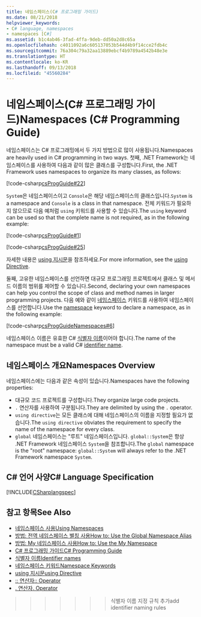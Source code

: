 ```yaml
---
title: 네임스페이스(C# 프로그래밍 가이드)
ms.date: 08/21/2018
helpviewer_keywords:
- C# language, namespaces
- namespaces [C#]
ms.assetid: b1c4ab46-3fad-4ffa-9deb-dd50a2d8c65a
ms.openlocfilehash: c4011092a6c605137053b544d4b9f14cce2fdb4c
ms.sourcegitcommit: 76a304c79a32aa13889ebcf4b9789a4542b48e3e
ms.translationtype: HT
ms.contentlocale: ko-KR
ms.lasthandoff: 09/13/2018
ms.locfileid: "45560284"
---
```

# <a name="namespaces-c-programming-guide"></a><span data-ttu-id="40f13-102">네임스페이스(C# 프로그래밍 가이드)</span><span class="sxs-lookup"><span data-stu-id="40f13-102">Namespaces (C# Programming Guide)</span></span>

<span data-ttu-id="40f13-103">네임스페이스는 C# 프로그래밍에서 두 가지 방법으로 많이 사용됩니다.</span><span class="sxs-lookup"><span data-stu-id="40f13-103">Namespaces are heavily used in C# programming in two ways.</span></span> <span data-ttu-id="40f13-104">첫째, .NET Framework는 네임스페이스를 사용하여 다음과 같이 많은 클래스를 구성합니다.</span><span class="sxs-lookup"><span data-stu-id="40f13-104">First, the .NET Framework uses namespaces to organize its many classes, as follows:</span></span>  
  
[!code-csharp[csProgGuide#22](../inside-a-program/codesnippet/CSharp/index_1.cs)]  
  
<span data-ttu-id="40f13-105">`System`은 네임스페이스이고 `Console`은 해당 네임스페이스의 클래스입니다.</span><span class="sxs-lookup"><span data-stu-id="40f13-105">`System` is a namespace and `Console` is a class in that namespace.</span></span> <span data-ttu-id="40f13-106">전체 키워드가 필요하지 않으므로 다음 예처럼 `using` 키워드를 사용할 수 있습니다.</span><span class="sxs-lookup"><span data-stu-id="40f13-106">The `using` keyword can be used so that the complete name is not required, as in the following example:</span></span>  
  
[!code-csharp[csProgGuide#1](../inside-a-program/codesnippet/CSharp/index_2.cs)]  
  
[!code-csharp[csProgGuide#25](../inside-a-program/codesnippet/CSharp/index_3.cs)]  
  
<span data-ttu-id="40f13-107">자세한 내용은 [using 지시문](../../language-reference/keywords/using-directive.md)을 참조하세요.</span><span class="sxs-lookup"><span data-stu-id="40f13-107">For more information, see the [using Directive](../../language-reference/keywords/using-directive.md).</span></span>  
  
<span data-ttu-id="40f13-108">둘째, 고유한 네임스페이스를 선언하면 대규모 프로그래밍 프로젝트에서 클래스 및 메서드 이름의 범위를 제어할 수 있습니다.</span><span class="sxs-lookup"><span data-stu-id="40f13-108">Second, declaring your own namespaces can help you control the scope of class and method names in larger programming projects.</span></span> <span data-ttu-id="40f13-109">다음 예와 같이 [네임스페이스](../../language-reference/keywords/namespace.md) 키워드를 사용하여 네임스페이스를 선언합니다.</span><span class="sxs-lookup"><span data-stu-id="40f13-109">Use the [namespace](../../language-reference/keywords/namespace.md) keyword to declare a namespace, as in the following example:</span></span>  
  
[!code-csharp[csProgGuideNamespaces#6](codesnippet/CSharp/index_4.cs)]

<span data-ttu-id="40f13-110">네임스페이스 이름은 유효한 C# [식별자 이름](../inside-a-program/identifier-names.md)이어야 합니다.</span><span class="sxs-lookup"><span data-stu-id="40f13-110">The name of the namespace must be a valid C# [identifier name](../inside-a-program/identifier-names.md).</span></span>

## <a name="namespaces-overview"></a><span data-ttu-id="40f13-111">네임스페이스 개요</span><span class="sxs-lookup"><span data-stu-id="40f13-111">Namespaces Overview</span></span>  

<span data-ttu-id="40f13-112">네임스페이스에는 다음과 같은 속성이 있습니다.</span><span class="sxs-lookup"><span data-stu-id="40f13-112">Namespaces have the following properties:</span></span>  
  
- <span data-ttu-id="40f13-113">대규모 코드 프로젝트를 구성합니다.</span><span class="sxs-lookup"><span data-stu-id="40f13-113">They organize large code projects.</span></span>  
- <span data-ttu-id="40f13-114">`.` 연산자를 사용하여 구분됩니다.</span><span class="sxs-lookup"><span data-stu-id="40f13-114">They are delimited by using the `.` operator.</span></span>  
- <span data-ttu-id="40f13-115">`using directive`는 모든 클래스에 대해 네임스페이스의 이름을 지정할 필요가 없습니다.</span><span class="sxs-lookup"><span data-stu-id="40f13-115">The `using directive` obviates the requirement to specify the name of the namespace for every class.</span></span>  
- <span data-ttu-id="40f13-116">`global` 네임스페이스는 "루트" 네임스페이스입니다. `global::System`은 항상 .NET Framework 네임스페이스 `System`을 참조합니다.</span><span class="sxs-lookup"><span data-stu-id="40f13-116">The `global` namespace is the "root" namespace: `global::System` will always refer to the .NET Framework namespace `System`.</span></span>  

## <a name="c-language-specification"></a><span data-ttu-id="40f13-117">C# 언어 사양</span><span class="sxs-lookup"><span data-stu-id="40f13-117">C# Language Specification</span></span>

[!INCLUDE[CSharplangspec](~/includes/csharplangspec-md.md)]  
  
## <a name="see-also"></a><span data-ttu-id="40f13-118">참고 항목</span><span class="sxs-lookup"><span data-stu-id="40f13-118">See Also</span></span>

- [<span data-ttu-id="40f13-119">네임스페이스 사용</span><span class="sxs-lookup"><span data-stu-id="40f13-119">Using Namespaces</span></span>](using-namespaces.md)
- [<span data-ttu-id="40f13-120">방법: 전역 네임스페이스 별칭 사용</span><span class="sxs-lookup"><span data-stu-id="40f13-120">How to: Use the Global Namespace Alias</span></span>](how-to-use-the-global-namespace-alias.md)
- [<span data-ttu-id="40f13-121">방법: My 네임스페이스 사용</span><span class="sxs-lookup"><span data-stu-id="40f13-121">How to: Use the My Namespace</span></span>](how-to-use-the-my-namespace.md)
- [<span data-ttu-id="40f13-122">C# 프로그래밍 가이드</span><span class="sxs-lookup"><span data-stu-id="40f13-122">C# Programming Guide</span></span>](../index.md)  
- [<span data-ttu-id="40f13-123">식별자 이름</span><span class="sxs-lookup"><span data-stu-id="40f13-123">Identifier names</span></span>](../inside-a-program/identifier-names.md)
- [<span data-ttu-id="40f13-124">네임스페이스 키워드</span><span class="sxs-lookup"><span data-stu-id="40f13-124">Namespace Keywords</span></span>](../../language-reference/keywords/namespace-keywords.md)  
- [<span data-ttu-id="40f13-125">using 지시문</span><span class="sxs-lookup"><span data-stu-id="40f13-125">using Directive</span></span>](../../language-reference/keywords/using-directive.md)  
- [<span data-ttu-id="40f13-126">:: 연산자</span><span class="sxs-lookup"><span data-stu-id="40f13-126">:: Operator</span></span>](../../language-reference/operators/namespace-alias-qualifer.md)  
- [<span data-ttu-id="40f13-127">. 연산자</span><span class="sxs-lookup"><span data-stu-id="40f13-127">. Operator</span></span>](../../language-reference/operators/member-access-operator.md)
>>>>>>> <span data-ttu-id="40f13-128">식별자 이름 지정 규칙 추가</span><span class="sxs-lookup"><span data-stu-id="40f13-128">add identifier naming rules</span></span>
